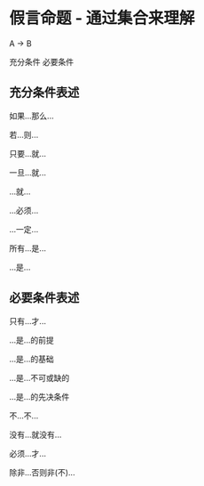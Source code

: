 # 假言命题 - 通过集合来理解

A           ->      B

充分条件            必要条件

## 充分条件表述

如果...那么...

若...则...

只要...就...

一旦...就...

...就...

...必须...

...一定...

所有...是...

...是...

## 必要条件表述

只有...才...

...是...的前提

...是...的基础

...是...不可或缺的

...是...的先决条件

不...不...

没有...就没有...

必须...才...

除非...否则非(不)...


